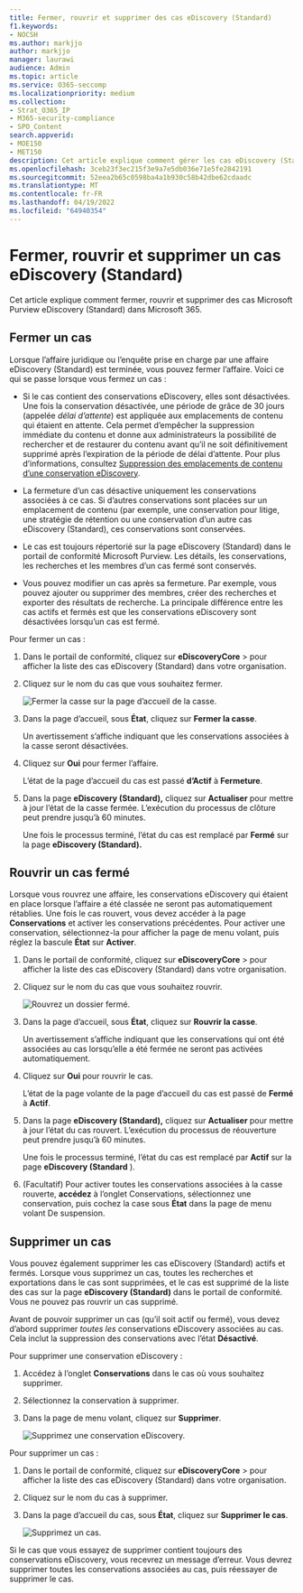 ```yaml
---
title: Fermer, rouvrir et supprimer des cas eDiscovery (Standard)
f1.keywords:
- NOCSH
ms.author: markjjo
author: markjjo
manager: laurawi
audience: Admin
ms.topic: article
ms.service: O365-seccomp
ms.localizationpriority: medium
ms.collection:
- Strat_O365_IP
- M365-security-compliance
- SPO_Content
search.appverid:
- MOE150
- MET150
description: Cet article explique comment gérer les cas eDiscovery (Standard). Cela inclut la fermeture d’un cas, la réouverture d’un dossier fermé et la suppression d’un cas.
ms.openlocfilehash: 3ceb23f3ec215f3e9a7e5db036e71e5fe2842191
ms.sourcegitcommit: 52eea2b65c0598ba4a1b930c58b42dbe62cdaadc
ms.translationtype: MT
ms.contentlocale: fr-FR
ms.lasthandoff: 04/19/2022
ms.locfileid: "64940354"
---
```

# <a name="close-reopen-and-delete-a-ediscovery-standard-case"></a>Fermer, rouvrir et supprimer un cas eDiscovery (Standard)

Cet article explique comment fermer, rouvrir et supprimer des cas Microsoft Purview eDiscovery (Standard) dans Microsoft 365.

## <a name="close-a-case"></a>Fermer un cas

Lorsque l’affaire juridique ou l’enquête prise en charge par une affaire eDiscovery (Standard) est terminée, vous pouvez fermer l’affaire. Voici ce qui se passe lorsque vous fermez un cas :
  
- Si le cas contient des conservations eDiscovery, elles sont désactivées. Une fois la conservation désactivée, une période de grâce de 30 jours (appelée *délai d’attente*) est appliquée aux emplacements de contenu qui étaient en attente. Cela permet d’empêcher la suppression immédiate du contenu et donne aux administrateurs la possibilité de rechercher et de restaurer du contenu avant qu’il ne soit définitivement supprimé après l’expiration de la période de délai d’attente. Pour plus d’informations, consultez [Suppression des emplacements de contenu d’une conservation eDiscovery](create-ediscovery-holds.md#removing-content-locations-from-an-ediscovery-hold).

- La fermeture d’un cas désactive uniquement les conservations associées à ce cas. Si d’autres conservations sont placées sur un emplacement de contenu (par exemple, une conservation pour litige, une stratégie de rétention ou une conservation d’un autre cas eDiscovery (Standard), ces conservations sont conservées.

- Le cas est toujours répertorié sur la page eDiscovery (Standard) dans le portail de conformité Microsoft Purview. Les détails, les conservations, les recherches et les membres d’un cas fermé sont conservés.

- Vous pouvez modifier un cas après sa fermeture. Par exemple, vous pouvez ajouter ou supprimer des membres, créer des recherches et exporter des résultats de recherche. La principale différence entre les cas actifs et fermés est que les conservations eDiscovery sont désactivées lorsqu’un cas est fermé.

Pour fermer un cas :
  
1. Dans le portail de conformité, cliquez sur **eDiscoveryCore** >  pour afficher la liste des cas eDiscovery (Standard) dans votre organisation.

2. Cliquez sur le nom du cas que vous souhaitez fermer.

   ![Fermer la casse sur la page d’accueil de la casse.](../media/eDiscoveryCaseHomePage.png)

3. Dans la page d’accueil, sous **État**, cliquez sur **Fermer la casse**.

    Un avertissement s’affiche indiquant que les conservations associées à la casse seront désactivées.

4. Cliquez sur **Oui** pour fermer l’affaire.

    L’état de la page d’accueil du cas est passé **d’Actif** à **Fermeture**.

5. Dans la page **eDiscovery (Standard),** cliquez sur **Actualiser** pour mettre à jour l’état de la casse fermée. L’exécution du processus de clôture peut prendre jusqu’à 60 minutes.

    Une fois le processus terminé, l’état du cas est remplacé par **Fermé** sur la page **eDiscovery (Standard).**

## <a name="reopen-a-closed-case"></a>Rouvrir un cas fermé

Lorsque vous rouvrez une affaire, les conservations eDiscovery qui étaient en place lorsque l’affaire a été classée ne seront pas automatiquement rétablies. Une fois le cas rouvert, vous devez accéder à la page **Conservations** et activer les conservations précédentes. Pour activer une conservation, sélectionnez-la pour afficher la page de menu volant, puis réglez la bascule **État** sur **Activer**.
  
1. Dans le portail de conformité, cliquez sur **eDiscoveryCore** >  pour afficher la liste des cas eDiscovery (Standard) dans votre organisation.

2. Cliquez sur le nom du cas que vous souhaitez rouvrir.

   ![Rouvrez un dossier fermé.](../media/eDiscoveryCaseHomePageReopen.png)

3. Dans la page d’accueil, sous **État**, cliquez sur **Rouvrir la casse**.

    Un avertissement s’affiche indiquant que les conservations qui ont été associées au cas lorsqu’elle a été fermée ne seront pas activées automatiquement.

4. Cliquez sur **Oui** pour rouvrir le cas.

    L’état de la page volante de la page d’accueil du cas est passé de **Fermé** à **Actif**.

5. Dans la page **eDiscovery (Standard),** cliquez sur **Actualiser** pour mettre à jour l’état du cas rouvert. L’exécution du processus de réouverture peut prendre jusqu’à 60 minutes. 

    Une fois le processus terminé, l’état du cas est remplacé par **Actif** sur la page **eDiscovery (Standard** ).

6. (Facultatif) Pour activer toutes les conservations associées à la casse rouverte, **accédez** à l’onglet Conservations, sélectionnez une conservation, puis cochez la case sous **État** dans la page de menu volant De suspension.
  
## <a name="delete-a-case"></a>Supprimer un cas

Vous pouvez également supprimer les cas eDiscovery (Standard) actifs et fermés. Lorsque vous supprimez un cas, toutes les recherches et exportations dans le cas sont supprimées, et le cas est supprimé de la liste des cas sur la page **eDiscovery (Standard)** dans le portail de conformité. Vous ne pouvez pas rouvrir un cas supprimé.

Avant de pouvoir supprimer un cas (qu’il soit actif ou fermé), vous devez d’abord supprimer *toutes les* conservations eDiscovery associées au cas. Cela inclut la suppression des conservations avec l’état **Désactivé**. 

Pour supprimer une conservation eDiscovery :

1. Accédez à l’onglet **Conservations** dans le cas où vous souhaitez supprimer.

2. Sélectionnez la conservation à supprimer.

3. Dans la page de menu volant, cliquez sur **Supprimer**.

      ![Supprimez une conservation eDiscovery.](../media/DeleteeDiscoveryHold.png)

Pour supprimer un cas :

1. Dans le portail de conformité, cliquez sur **eDiscoveryCore** >  pour afficher la liste des cas eDiscovery (Standard) dans votre organisation.

2. Cliquez sur le nom du cas à supprimer.

3. Dans la page d’accueil du cas, sous **État**, cliquez sur **Supprimer le cas**.

      ![Supprimez un cas.](../media/eDiscoveryCaseHomePageDelete.png)

Si le cas que vous essayez de supprimer contient toujours des conservations eDiscovery, vous recevrez un message d’erreur. Vous devrez supprimer toutes les conservations associées au cas, puis réessayer de supprimer le cas.
